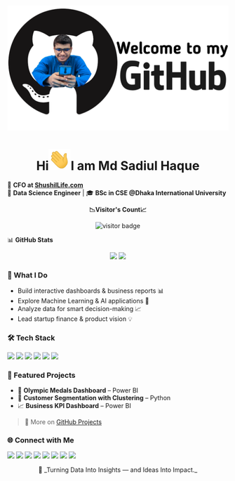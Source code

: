 <p align="center"><img src="assets/im-1.png"></p>
<h1 align="center">Hi<img src="https://raw.githubusercontent.com/KevinPatel04/KevinPatel04/master/Hi.gif" width="50px">I am Md Sadiul Haque </h1>

🚀 **CFO at [ShushilLife.com](https://shushillife.com)**  
💼 **Data Science Engineer** | 🎓 **BSc in CSE @Dhaka International University**
<p align="center"><b>📉Visitor's Count📈</b></p>
<p align="center">
  <img src="https://profile-counter.glitch.me/mdsadiulhaque/count.svg" alt="visitor badge"/>
</p>

📊 **GitHub Stats**
<p align="center">
  <img src="https://github-readme-stats.vercel.app/api?username=mdsadiulhaque&show_icons=true&theme=chartreuse-dark" width="48%"/>
  <img src="https://github-readme-stats.vercel.app/api/top-langs/?username=mdsadiulhaque&layout=compact&hide=TSQL&theme=chartreuse-dark" width="40%"/>
</p>


### 🧠 What I Do
- Build interactive dashboards & business reports 📊
- Explore Machine Learning & AI applications 🤖
- Analyze data for smart decision-making 📈
- Lead startup finance & product vision 💡

### 🛠️ Tech Stack
<p>
  <img src="https://img.shields.io/badge/Python-3670A0?style=for-the-badge&logo=python&logoColor=white"/>
  <img src="https://img.shields.io/badge/PowerBI-F2C811?style=for-the-badge&logo=powerbi&logoColor=000"/>
  <img src="https://img.shields.io/badge/Tableau-E97627?style=for-the-badge&logo=tableau&logoColor=white"/>
  <img src="https://img.shields.io/badge/JavaScript-F7DF1E?style=for-the-badge&logo=javascript&logoColor=black"/>
  <img src="https://img.shields.io/badge/Jupyter-F37626?style=for-the-badge&logo=jupyter&logoColor=white"/>
  <img src="https://img.shields.io/badge/GitHub-181717?style=for-the-badge&logo=github&logoColor=white"/>
</p>


### 📌 Featured Projects
- 🏅 **Olympic Medals Dashboard** – Power BI
- 🧠 **Customer Segmentation with Clustering** – Python
- 📈 **Business KPI Dashboard** – Power BI

> 🔗 More on [GitHub Projects](https://github.com/mdsadiulhaque?tab=repositories)




### 🌐 Connect with Me
<p>
  <a href="https://www.linkedin.com/in/mdsadiulhaque"><img src="https://img.shields.io/badge/-LinkedIn-0077B5?style=for-the-badge&logo=linkedin&logoColor=white"/></a>
  <a href="mailto:mdsadiulhaque@gmail.com"><img src="https://img.shields.io/badge/-Gmail-D14836?style=for-the-badge&logo=gmail&logoColor=white"/></a>
  <a href="https://www.instagram.com/mdsadiulhaque"><img src="https://img.shields.io/badge/-Instagram-E4405F?style=for-the-badge&logo=instagram&logoColor=white"/></a>
  <a href="https://www.facebook.com/mdsadiulhaque"><img src="https://img.shields.io/badge/-Facebook-1877F2?style=for-the-badge&logo=facebook&logoColor=white"/></a>
  <a href="https://x.com/mdsadiulhaque"><img src="https://img.shields.io/badge/-X-000000?style=for-the-badge&logo=twitter&logoColor=white"/></a>
  <a href="https://shushillife.com/u/mdsadiulhaque"><img src="https://img.shields.io/badge/-ShushilLife.com-3b5998?style=for-the-badge&logo=internetexplorer&logoColor=white"/></a>
  <a href="https://www.youtube.com/@mdsadiulhaque"><img src="https://img.shields.io/badge/-YouTube-F50909?style=for-the-badge&logo=youtube&logoColor=white"/></a>
<a href="https://www.facebook.com/mdsadiulhaque1"><img src="https://img.shields.io/badge/-Facebook Page-F5AD09?style=for-the-badge&logo=facebook&logoColor=white"/></a>
</p>



<p align="center">
  🚀 _Turning Data Into Insights — and Ideas Into Impact._
</p>

<!-- Last updated: June 2025 -->
